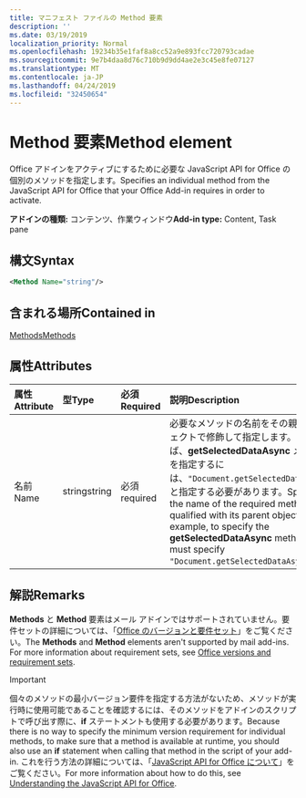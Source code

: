 ```yaml
---
title: マニフェスト ファイルの Method 要素
description: ''
ms.date: 03/19/2019
localization_priority: Normal
ms.openlocfilehash: 19234b35e1faf8a8cc52a9e893fcc720793cadae
ms.sourcegitcommit: 9e7b4daa8d76c710b9d9dd4ae2e3c45e8fe07127
ms.translationtype: MT
ms.contentlocale: ja-JP
ms.lasthandoff: 04/24/2019
ms.locfileid: "32450654"
---
```

# <a name="method-element"></a><span data-ttu-id="66cc3-102">Method 要素</span><span class="sxs-lookup"><span data-stu-id="66cc3-102">Method element</span></span>

<span data-ttu-id="66cc3-103">Office アドインをアクティブにするために必要な JavaScript API for Office の個別のメソッドを指定します。</span><span class="sxs-lookup"><span data-stu-id="66cc3-103">Specifies an individual method from the JavaScript API for Office that your Office Add-in requires in order to activate.</span></span>

<span data-ttu-id="66cc3-104">**アドインの種類:** コンテンツ、作業ウィンドウ</span><span class="sxs-lookup"><span data-stu-id="66cc3-104">**Add-in type:** Content, Task pane</span></span>

## <a name="syntax"></a><span data-ttu-id="66cc3-105">構文</span><span class="sxs-lookup"><span data-stu-id="66cc3-105">Syntax</span></span>

```XML
<Method Name="string"/>
```

## <a name="contained-in"></a><span data-ttu-id="66cc3-106">含まれる場所</span><span class="sxs-lookup"><span data-stu-id="66cc3-106">Contained in</span></span>

[<span data-ttu-id="66cc3-107">Methods</span><span class="sxs-lookup"><span data-stu-id="66cc3-107">Methods</span></span>](methods.md)

## <a name="attributes"></a><span data-ttu-id="66cc3-108">属性</span><span class="sxs-lookup"><span data-stu-id="66cc3-108">Attributes</span></span>

|<span data-ttu-id="66cc3-109">**属性**</span><span class="sxs-lookup"><span data-stu-id="66cc3-109">**Attribute**</span></span>|<span data-ttu-id="66cc3-110">**型**</span><span class="sxs-lookup"><span data-stu-id="66cc3-110">**Type**</span></span>|<span data-ttu-id="66cc3-111">**必須**</span><span class="sxs-lookup"><span data-stu-id="66cc3-111">**Required**</span></span>|<span data-ttu-id="66cc3-112">**説明**</span><span class="sxs-lookup"><span data-stu-id="66cc3-112">**Description**</span></span>|
|:-----|:-----|:-----|:-----|
|<span data-ttu-id="66cc3-113">名前</span><span class="sxs-lookup"><span data-stu-id="66cc3-113">Name</span></span>|<span data-ttu-id="66cc3-114">string</span><span class="sxs-lookup"><span data-stu-id="66cc3-114">string</span></span>|<span data-ttu-id="66cc3-115">必須</span><span class="sxs-lookup"><span data-stu-id="66cc3-115">required</span></span>|<span data-ttu-id="66cc3-p101">必要なメソッドの名前をその親オブジェクトで修飾して指定します。たとえば、**getSelectedDataAsync** メソッドを指定するには、`"Document.getSelectedDataAsync"` と指定する必要があります。</span><span class="sxs-lookup"><span data-stu-id="66cc3-p101">Specifies the name of the required method qualified with its parent object. For example, to specify the  **getSelectedDataAsync** method, you must specify `"Document.getSelectedDataAsync"`.</span></span>|

## <a name="remarks"></a><span data-ttu-id="66cc3-118">解説</span><span class="sxs-lookup"><span data-stu-id="66cc3-118">Remarks</span></span>

<span data-ttu-id="66cc3-119">**Methods** と **Method** 要素はメール アドインではサポートされていません。要件セットの詳細については、「[Office のバージョンと要件セット](/office/dev/add-ins/develop/office-versions-and-requirement-sets)」をご覧ください。</span><span class="sxs-lookup"><span data-stu-id="66cc3-119">The  **Methods** and **Method** elements aren't supported by mail add-ins. For more information about requirement sets, see [Office versions and requirement sets](/office/dev/add-ins/develop/office-versions-and-requirement-sets).</span></span>

> [!IMPORTANT] 
> <span data-ttu-id="66cc3-120">個々のメソッドの最小バージョン要件を指定する方法がないため、メソッドが実行時に使用可能であることを確認するには、そのメソッドをアドインのスクリプトで呼び出す際に、**if** ステートメントも使用する必要があります。</span><span class="sxs-lookup"><span data-stu-id="66cc3-120">Because there is no way to specify the minimum version requirement for individual methods, to make sure that a method is available at runtime, you should also use an **if** statement when calling that method in the script of your add-in.</span></span> <span data-ttu-id="66cc3-121">これを行う方法の詳細については、「[JavaScript API for Office について](/office/dev/add-ins/develop/understanding-the-javascript-api-for-office)」をご覧ください。</span><span class="sxs-lookup"><span data-stu-id="66cc3-121">For more information about how to do this, see [Understanding the JavaScript API for Office](/office/dev/add-ins/develop/understanding-the-javascript-api-for-office).</span></span>

